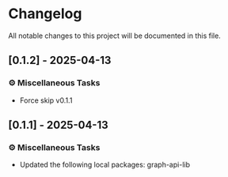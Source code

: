 # Changelog

All notable changes to this project will be documented in this file.

## [0.1.2] - 2025-04-13

### ⚙️ Miscellaneous Tasks

- Force skip v0.1.1

<!-- generated by git-cliff -->
## [0.1.1] - 2025-04-13

### ⚙️ Miscellaneous Tasks

- Updated the following local packages: graph-api-lib

<!-- generated by git-cliff -->
